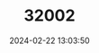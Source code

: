 ---
title: "32002"
category: "Heritiera longipetiolata"
draft: false
date: 2024-02-22 13:03:50
languages:
  Hawaiian: ["Ufa-halomtano"]
---
